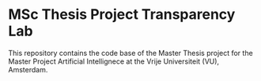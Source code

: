# MSc Thesis Project Transparency Lab 
This repository contains the code base of the Master Thesis project for the Master Project Artificial Intellignece at the Vrije Universiteit (VU), Amsterdam.
